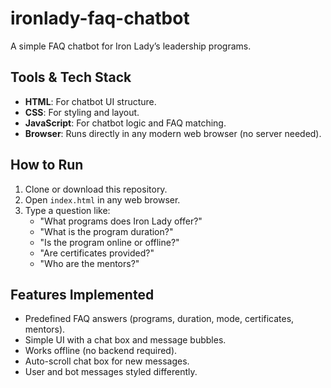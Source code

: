 # ironlady-faq-chatbot
A simple FAQ chatbot for Iron Lady’s leadership programs.

## Tools & Tech Stack
- **HTML**: For chatbot UI structure.
- **CSS**: For styling and layout.
- **JavaScript**: For chatbot logic and FAQ matching.
- **Browser**: Runs directly in any modern web browser (no server needed).

## How to Run
1. Clone or download this repository.
2. Open `index.html` in any web browser.
3. Type a question like:
   - "What programs does Iron Lady offer?"
   - "What is the program duration?"
   - "Is the program online or offline?"
   - "Are certificates provided?"
   - "Who are the mentors?"

## Features Implemented
- Predefined FAQ answers (programs, duration, mode, certificates, mentors).
- Simple UI with a chat box and message bubbles.
- Works offline (no backend required).
- Auto-scroll chat box for new messages.
- User and bot messages styled differently.
